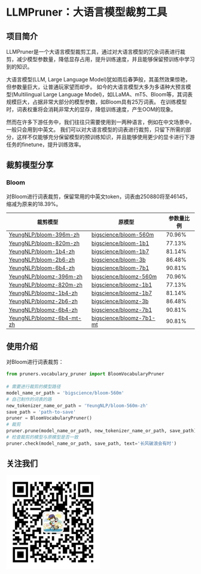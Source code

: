 # LLMPruner：大语言模型裁剪工具

## 项目简介
LLMPruner是一个大语言模型裁剪工具，通过对大语言模型的冗余词表进行裁剪，减少模型参数量，降低显存占用，提升训练速度，并且能够保留预训练中学习到的知识。

大语言模型(LLM, Large Language Model)犹如雨后春笋般，其虽然效果惊艳，但参数量巨大，让普通玩家望而却步。
如今的大语言模型大多为多语种大预言模型(Multilingual Large Language Model)，如LLaMA、mT5、Bloom等，其词表规模巨大，占据非常大部分的模型参数，如Bloom具有25万词表。
在训练模型时，词表权重将会消耗非常大的显存，降低训练速度，产生OOM的现象。

然而在许多下游任务中，我们往往只需要使用到一两种语言，例如在中文场景中，一般只会用到中英文。
我们可以对大语言模型的词表进行裁剪，只留下所需的部分，这样不仅能够充分保留模型的预训练知识，并且能够使用更少的显卡进行下游任务的finetune，提升训练效率。

## 裁剪模型分享
### Bloom
对Bloom进行词表裁剪，保留常用的中英文token，词表由250880将至46145，缩减为原来的18.39%。

| 裁剪模型                                                                                  | 原模型                                        | 参数量比例  | 
|---------------------------------------------------------------------------------------|-----------------------------------------------------------------------------|--------|
| [YeungNLP/bloom-396m-zh](https://huggingface.co/bigscience/YeungNLP/bloom-396m-zh)    | [bigscience/bloom-560m](https://huggingface.co/bigscience/bloom-560m)       | 70.96% |  
| [YeungNLP/bloom-820m-zh](https://huggingface.co/bigscience/YeungNLP/bloom-820m-zh)       | [bigscience/bloom-1b1](https://huggingface.co/bigscience/bloom-1b1)         | 77.13% |     
| [YeungNLP/bloom-1b4-zh](https://huggingface.co/bigscience/YeungNLP/bloom-1b4-zh)         | [bigscience/bloom-1b7](https://huggingface.co/bigscience/bloom-1b7)         | 81.14% |     
| [YeungNLP/bloom-2b6-zh](https://huggingface.co/bigscience/YeungNLP/bloom-2b6-zh)         | [bigscience/bloom-3b](https://huggingface.co/bigscience/bloom-3b)           | 86.48% |     
| [YeungNLP/bloom-6b4-zh](https://huggingface.co/bigscience/YeungNLP/bloom-6b4-zh)         | [bigscience/bloom-7b1](https://huggingface.co/bigscience/bloom-7b1)         |  90.81% |         
| [YeungNLP/bloomz-396m-zh](https://huggingface.co/bigscience/YeungNLP/bloomz-396m-zh)     | [bigscience/bloomz-560m](https://huggingface.co/bigscience/bloomz-560m)     | 70.96% |     
| [YeungNLP/bloomz-820m-zh](https://huggingface.co/bigscience/YeungNLP/bloomz-820m-zh)     | [bigscience/bloomz-1b1](https://huggingface.co/bigscience/bloomz-1b1)       | 77.13% |     
| [YeungNLP/bloomz-1b4-zh](https://huggingface.co/bigscience/YeungNLP/bloomz-1b4-zh)       | [bigscience/bloomz-1b7](https://huggingface.co/bigscience/bloomz-1b7)       | 81.14% |     
| [YeungNLP/bloomz-2b6-zh](https://huggingface.co/bigscience/YeungNLP/bloomz-2b6-zh)       | [bigscience/bloomz-3b](https://huggingface.co/bigscience/bloomz-3b)         | 86.48% |     
| [YeungNLP/bloomz-6b4-zh](https://huggingface.co/bigscience/YeungNLP/bloomz-6b4-zh)       | [bigscience/bloomz-7b1](https://huggingface.co/bigscience/bloomz-7b1)       | 90.81% |
| [YeungNLP/bloomz-6b4-mt-zh](https://huggingface.co/bigscience/YeungNLP/bloomz-6b4-mt-zh) | [bigscience/bloomz-7b1-mt](https://huggingface.co/bigscience/bloomz-7b1-mt) | 90.81% |   


## 使用介绍

对Bloom进行词表裁剪：
```python
from pruners.vocabulary_pruner import BloomVocabularyPruner

# 需要进行裁剪的模型路径
model_name_or_path = 'bigscience/bloom-560m'
# 自己制作的词表的路
new_tokenizer_name_or_path = 'YeungNLP/bloom-560m-zh'
save_path = 'path-to-save'
pruner = BloomVocabularyPruner()
# 裁剪
pruner.prune(model_name_or_path, new_tokenizer_name_or_path, save_path)
# 检查裁剪的模型与原模型是否一致
pruner.check(model_name_or_path, save_path, text='长风破浪会有时')
```

## 关注我们

<img src="pics/gongzhonghao.jpeg" width="250"> 




